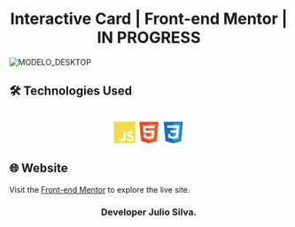 # <h1 align="center">Interactive Card | Front-end Mentor | IN PROGRESS</h1>

![MODELO_DESKTOP](https://github.com/user-attachments/assets/47e6e93c-a75c-49a3-bd72-1a87c89ec0ae)


## 🛠 Technologies Used
<div align="center" style="display: inline_block"><br>
  <img alt="Js" width="40" src="https://raw.githubusercontent.com/devicons/devicon/master/icons/javascript/javascript-plain.svg">
  <img alt="HTML" width="40" src="https://raw.githubusercontent.com/devicons/devicon/master/icons/html5/html5-original.svg">
  <img alt="CSS" width="40" src="https://raw.githubusercontent.com/devicons/devicon/master/icons/css3/css3-original.svg">
</div>

## 🌐 Website
Visit the [Front-end Mentor](https://www.frontendmentor.io/) to explore the live site.

### <p align="center">Developer Julio Silva.</p>

